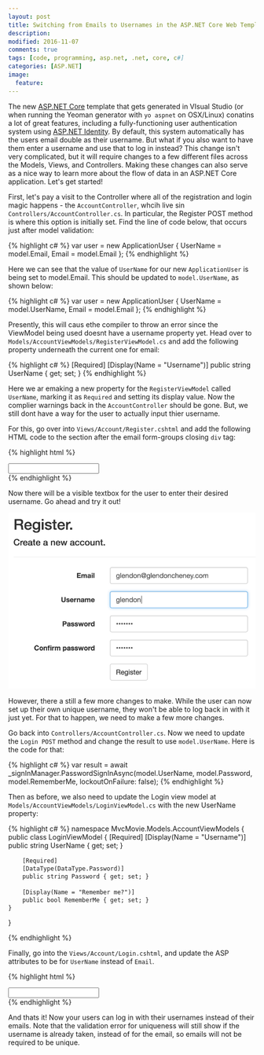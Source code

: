 ```yaml
---
layout: post
title: Switching from Emails to Usernames in the ASP.NET Core Web Template
description: 
modified: 2016-11-07
comments: true
tags: [code, programming, asp.net, .net, core, c#]
categories: [ASP.NET]
image:
  feature: 
---
```


The new [ASP.NET Core](https://docs.asp.net/en/latest/intro.html) template that gets generated in VIsual Studio (or when running the Yeoman generator with ```yo aspnet``` on OSX/Linux) conatins a lot of great features, including a fully-functioning user authentication system using [ASP.NET Identity](https://docs.asp.net/en/latest/security/authentication/identity.html). By default, this system automatically has the users email double as their username. But what if you also want to have them enter a username and use that to log in instead? This change isn't very complicated, but it will require changes to a few different files across the Models, Views, and Controllers. Making these changes can also serve as a nice way to learn more about the flow of data in an ASP.NET Core application. Let's get started! 

<!-- more -->

First, let's pay a visit to the Controller where all of the registration and login magic happens - the ```AccountController```, whcih live sin ```Controllers/AccountController.cs```. In particular, the Register POST method is where this option is initially set. Find the line of code below, that occurs just after model validation:

{% highlight c# %}
var user = new ApplicationUser { UserName = model.Email, Email = model.Email };
{% endhighlight %}

Here we can see that the value of ```UserName``` for our new ```ApplicationUser``` is being set to model.Email. This should be updated to ```model.UserName```, as shown below:

{% highlight c# %}
var user = new ApplicationUser { UserName = model.UserName, Email = model.Email };
{% endhighlight %}


Presently, this will caus ethe compiler to throw an error since the ViewModel being used doesnt have a username property yet. Head over to ```Models/AccountViewModels/RegisterViewModel.cs``` and add the following property underneath the current one for email:

{% highlight c# %}
[Required]
[Display(Name = "Username")]
public string UserName { get; set; }
{% endhighlight %}

Here we ar emaking a new property for the ```RegisterViewModel``` called ```UserName```, marking it as ```Required``` and setting its display value. Now the complier warnings back in the ```AccountController``` should be gone. But, we still dont have a way for the user to actually input thier username. 

For this, go over into ```Views/Account/Register.cshtml``` and add the following HTML code to the section after the email form-groups closing ```div``` tag:

{% highlight html %}
<div class="form-group">
    <label asp-for="UserName" class="col-md-2 control-label"></label>
    <div class="col-md-10">
        <input asp-for="UserName" class="form-control" />
        <span asp-validation-for="UserName" class="text-danger"></span>
    </div>
</div>
{% endhighlight %}

Now there will be a visible textbox for the user to enter their desired username. Go ahead and try it out!

![Register screenshot](/images/post-images/register-screen.png)

However, there a still a few more changes to make. While the user can now set up their own unique username, they won't be able to log back in with it just yet. For that to happen, we need to make a few more changes. 

Go back into ```Controllers/AccountController.cs```. Now we need to update the ```Login POST``` method and change the result to use ```model.UserName```. Here is the code for that:

{% highlight c# %}
var result = await _signInManager.PasswordSignInAsync(model.UserName, model.Password, 
                    model.RememberMe, lockoutOnFailure: false);
{% endhighlight %}

Then as before, we also need to update the Login view model at ```Models/AccountViewModels/LoginViewModel.cs``` with the new UserName property:

{% highlight c# %}
namespace MvcMovie.Models.AccountViewModels
{
    public class LoginViewModel
    {
        [Required]
        [Display(Name = "Username")]
        public string UserName { get; set; }

        [Required]
        [DataType(DataType.Password)]
        public string Password { get; set; }

        [Display(Name = "Remember me?")]
        public bool RememberMe { get; set; }
    }
}

{% endhighlight %}

Finally, go into the ```Views/Account/Login.cshtml```, and update the ASP attributes to be for ```UserName``` instead of ```Email```. 

{% highlight html %}
<div class="form-group">
    <label asp-for="UserName" class="col-md-2 control-label"></label>
    <div class="col-md-10">
        <input asp-for="UserName" class="form-control" />
        <span asp-validation-for="UserName" class="text-danger"></span>
    </div>
</div>
{% endhighlight %}

And thats it! Now your users can log in with their usernames instead of their emails. Note that the validation error for uniqueness will still show if the username is already taken, instead of for the email, so emails will not be required to be unique. 

